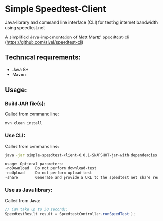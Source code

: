 # Simple Speedtest-Client
Java-library and command line interface (CLI) for testing internet bandwidth using speedtest.net

A simplified Java-implementation of Matt Martz' speedtest-cli (https://github.com/sivel/speedtest-cli)

## Technical requirements:
+ Java 8+
+ Maven

## Usage:
### Build JAR file(s):
Called from command line: 
```bash
mvn clean install
```

### Use CLI:
Called from command line: 
```bash
java -jar simple-speedtest-client-0.0.1-SNAPSHOT-jar-with-dependencies.jar
```
```bash
usage: Optional parameters:
-noDownload   Do not perform download-test
-noUpload     Do not perform upload-test
-share        Generate and provide a URL to the speedtest.net share results image
```

### Use as Java library:
Called from Java:
```java
// Can take up to 30 seconds:
SpeedtestResult result = SpeedtestController.runSpeedTest();
```
